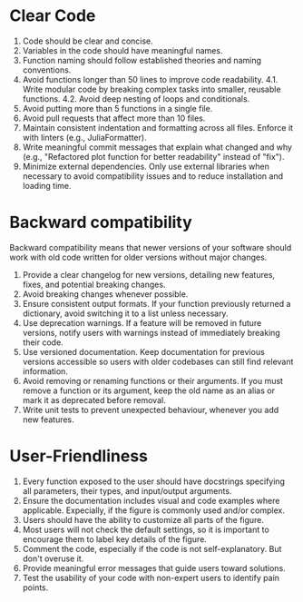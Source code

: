 # Clear Code  

1. Code should be clear and concise.  
2. Variables in the code should have meaningful names.  
3. Function naming should follow established theories and naming conventions.  
4. Avoid functions longer than 50 lines to improve code readability. 
4.1. Write modular code by breaking complex tasks into smaller, reusable functions.
4.2. Avoid deep nesting of loops and conditionals.
5. Avoid putting more than 5 functions in a single file.  
6. Avoid pull requests that affect more than 10 files.  
7. Maintain consistent indentation and formatting across all files. Enforce it with linters (e.g., JuliaFormatter).
8. Write meaningful commit messages that explain what changed and why (e.g., "Refactored plot function for better readability" instead of "fix").
9. Minimize external dependencies. Only use external libraries when necessary to avoid compatibility issues and to reduce installation and loading time.

# Backward compatibility 
Backward compatibility means that newer versions of your software should work with old code written for older versions without major changes.

1. Provide a clear changelog for new versions, detailing new features, fixes, and potential breaking changes.
2. Avoid breaking changes whenever possible. 
3. Ensure consistent output formats. If your function previously returned a dictionary, avoid switching it to a list unless necessary.
4. Use deprecation warnings. If a feature will be removed in future versions, notify users with warnings instead of immediately breaking their code.
5. Use versioned documentation. Keep documentation for previous versions accessible so users with older codebases can still find relevant information.
6. Avoid removing or renaming functions or their arguments. If you must remove a function or its argument, keep the old name as an alias or mark it as deprecated before removal.
7. Write unit tests to prevent unexpected behaviour, whenever you add new features.

# User-Friendliness  

1. Every function exposed to the user should have docstrings specifying all parameters, their types, and input/output arguments.  
2. Ensure the documentation includes visual and code examples where applicable. Expecially, if the figure is commonly used and/or complex.  
3. Users should have the ability to customize all parts of the figure.  
4. Most users will not check the default settings, so it is important to encourage them to label key details of the figure.  
5. Comment the code, especially if the code is not self-explanatory. But don't overuse it.
6. Provide meaningful error messages that guide users toward solutions.
7. Test the usability of your code with non-expert users to identify pain points.
